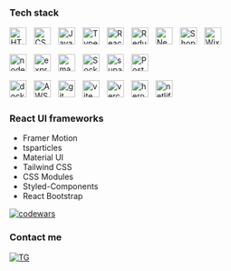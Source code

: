 ### Tech stack

<img align="left" height="30px" style="padding-right:10px" src="https://upload.wikimedia.org/wikipedia/commons/thumb/3/38/HTML5_Badge.svg/800px-HTML5_Badge.svg.png" alt="HTML 5">
<img align="left" height="30px" style="padding-right:10px" src="https://upload.wikimedia.org/wikipedia/commons/thumb/6/62/CSS3_logo.svg/160px-CSS3_logo.svg.png" alt="CSS 3">
<img align="left" height="30px" style="padding-right:10px" src="https://upload.wikimedia.org/wikipedia/commons/thumb/6/6a/JavaScript-logo.png/800px-JavaScript-logo.png" alt="JavaScript">
<img align="left" height="30px" style="padding-right:10px" src="https://upload.wikimedia.org/wikipedia/commons/thumb/f/f5/Typescript.svg/128px-Typescript.svg.png" alt="Typescript">
<img align="left" height="30px" style="padding-right:10px" src="https://upload.wikimedia.org/wikipedia/commons/a/a7/React-icon.svg" alt="React">
<img align="left" height="30px" style="padding-right:10px" src="https://uxwing.com/wp-content/themes/uxwing/download/brands-and-social-media/redux-icon.png" alt="Redux">
<img align="left" height="30px" style="padding-right:10px" src="https://encrypted-tbn0.gstatic.com/images?q=tbn:ANd9GcSu9sdFniCDcmhjyToH66mIjzMqIJVHU2LoN7J-5a1QzvrGlsTOxI9gTz0YW1iEJdCZ_S8&usqp=CAU" alt="Next.js">
<!-- <img align="left" height="30px" style="padding-right:10px" src="https://pranavelric.dev/assets/tech_img/logo-remix.svg" alt="Next.js"> -->
<img align="left" height="30px" style="padding-right:10px" src="https://cdn3.iconfinder.com/data/icons/social-media-2068/64/_shopping-512.png" alt="Shopify">
<img align="left" height="30px" style="padding-right:10px" src="https://upload.wikimedia.org/wikipedia/commons/thumb/9/98/WordPress_blue_logo.svg/1024px-WordPress_blue_logo.svg.png" alt="Wix">

<br>

##

<img align="left" height="30px" style="padding-right:10px" src="https://cdn.freebiesupply.com/logos/large/2x/nodejs-1-logo-png-transparent.png" alt="node.js">
<img align="left" height="30px" style="padding-right:10px" src="https://w7.pngwing.com/pngs/925/447/png-transparent-express-js-node-js-javascript-mongodb-node-js-text-trademark-logo.png" alt="express">
<!-- <img align="left" height="30px" style="padding-right:10px" src="https://upload.wikimedia.org/wikipedia/commons/a/a8/NestJS.svg" alt="NestJS"> -->
<!-- <img align="left" height="30px" style="padding-right:10px" src="https://upload.wikimedia.org/wikipedia/commons/thumb/1/17/GraphQL_Logo.svg/1024px-GraphQL_Logo.svg.png" alt="GraphQL"> -->
<img align="left" height="30px" style="padding-right:10px" src="https://cdn.icon-icons.com/icons2/2415/PNG/512/mongodb_original_logo_icon_146424.png" alt="mangoDB">
<!-- <img align="left" height="30px" style="padding-right:10px" src="https://upload.wikimedia.org/wikipedia/commons/f/fd/DynamoDB.png" alt="DynamoDB"> -->
<img align="left" height="30px" style="padding-right:10px" src="https://upload.wikimedia.org/wikipedia/commons/thumb/9/96/Socket-io.svg/2048px-Socket-io.svg.png" alt="Socket.IO">
<!-- <img align="left" height="30px" style="padding-right:10px" src="https://brandslogos.com/wp-content/uploads/images/large/aws-rds-logo.png" alt="RDS"> -->
<!-- <img align="left" height="30px" style="padding-right:10px" src="https://cdn.freebiesupply.com/logos/large/2x/mysql-5-logo-png-transparent.png" alt="MySQL">
<img align="left" height="30px" style="padding-right:10px" src="https://upload.wikimedia.org/wikipedia/commons/thumb/2/29/Postgresql_elephant.svg/120px-Postgresql_elephant.svg.png" alt="Postgresql"> -->
<img align="left" height="30px" style="padding-right:10px" src="https://github.com/RomchikSt/RomchikSt/assets/140477189/cb87c0a8-556e-45ab-b1c1-42697dac985e" alt="supabase">
<img align="left" height="30px" style="padding-right:10px" src="https://www.svgrepo.com/show/354202/postman-icon.svg" alt="Postman">
<br>

##


<img align="left" height="30px" style="padding-right:10px" src="https://uxwing.com/wp-content/themes/uxwing/download/brands-and-social-media/docker-icon.png" alt="docker">
<img align="left" height="30px" style="padding-right:10px" src="https://upload.wikimedia.org/wikipedia/commons/thumb/9/93/Amazon_Web_Services_Logo.svg/2560px-Amazon_Web_Services_Logo.svg.png" alt="AWS">
<!-- <img align="left" height="30px" style="padding-right:10px" src="https://upload.wikimedia.org/wikipedia/commons/thumb/e/e9/Jenkins_logo.svg/742px-Jenkins_logo.svg.png" alt="Jenkins">
<img align="left" height="30px" style="padding-right:10px" src="https://cdn.icon-icons.com/icons2/2389/PNG/512/ansible_logo_icon_145495.png" alt="Ansible"> -->
<!-- <img align="left" height="30px" style="padding-right:10px" src="https://upload.wikimedia.org/wikipedia/commons/thumb/3/39/Kubernetes_logo_without_workmark.svg/2109px-Kubernetes_logo_without_workmark.svg.png" alt="Kubernetes">
<img align="left" height="30px" style="padding-right:10px" src="https://whatthelogo.com/storage/logos/webpack-272076.png" alt="webpack">
<img align="left" height="30px" style="padding-right:10px" src="https://static-00.iconduck.com/assets.00/google-cloud-icon-2048x1646-7admxejz.png" alt="Google Clouds"> -->
<img align="left" height="30px" style="padding-right:10px" src="https://git-scm.com/images/logos/downloads/Git-Icon-1788C.png" alt="git">
<img align="left" height="30px" style="padding-right:10px" src="https://upload.wikimedia.org/wikipedia/commons/thumb/f/f1/Vitejs-logo.svg/240px-Vitejs-logo.svg.png" alt="vite">
<img align="left" height="30px" style="padding-right:10px" src="https://static.wikia.nocookie.net/logopedia/images/a/a7/Vercel_favicon.svg/revision/latest?cb=20221026155821" alt="vercel">
<img align="left" height="30px" style="padding-right:10px" src="https://static-00.iconduck.com/assets.00/heroku-icon-icon-1843x2048-hklv6w4m.png" alt="heroku">
<img align="left" height="30px" style="padding-right:10px" src="https://seeklogo.com/images/N/netlify-icon-logo-7CF6AA9DC7-seeklogo.com.png" alt="netlify">



<br><br>

### React UI frameworks
  - Framer Motion
  - tsparticles
  - Material UI
  - Tailwind CSS
  - CSS Modules
  - Styled-Components
  - React Bootstrap
 
 [![codewars](https://www.codewars.com/users/RomchikSt/badges/small)](https://www.codewars.com/users/RomchikSt)
 

 
### Contact me

[![TG](https://img.shields.io/badge/-Telegram-0d1117?style=for-the-badge&logo=telegram)](https://t.me/Romchik_St)
